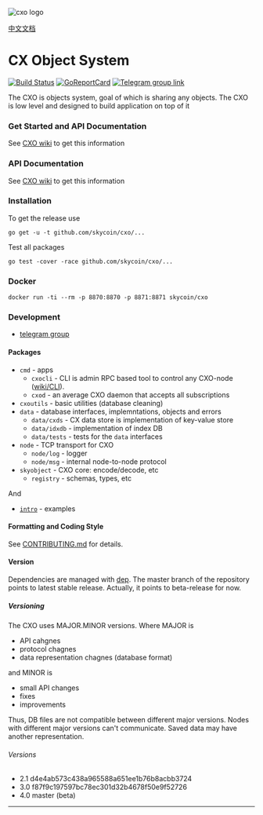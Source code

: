 ![cxo logo](https://user-images.githubusercontent.com/26845312/32426759-2a7c367c-c282-11e7-87bc-9f0a936046af.png)


[中文文档](./README-CN.md)


CX Object System
================

[![Build Status](https://travis-ci.org/skycoin/cxo.svg)](https://travis-ci.org/skycoin/cxo)
[![GoReportCard](https://goreportcard.com/badge/skycoin/cxo)](https://goreportcard.com/report/skycoin/cxo)
[![Telegram group link](telegram-group.svg)](https://t.me/joinchat/B_ax-A6oCR9eQuAPiJtvaw)

The CXO is objects system, goal of which is sharing any objects. The CXO
is low level and designed to build application on top of it

### Get Started and API Documentation

See [CXO wiki](https://github.com/skycoin/cxo/wiki/Get-Started) to get this information

### API Documentation

See [CXO wiki](https://github.com/skycoin/cxo/wiki) to get this information

### Installation

To get the release use
```
go get -u -t github.com/skycoin/cxo/...
```
Test all packages
```
go test -cover -race github.com/skycoin/cxo/...
```

### Docker

```
docker run -ti --rm -p 8870:8870 -p 8871:8871 skycoin/cxo
```


### Development

- [telegram group](https://t.me/joinchat/B_ax-A6oCR9eQuAPiJtvaw)

#### Packages

- `cmd` - apps
  - `cxocli` - CLI is admin RPC based tool to control any CXO-node
    ([wiki/CLI](https://github.com/skycoin/cxo/wiki/CLI)).
  - `cxod` - an average CXO daemon that accepts all subscriptions
- `cxoutils` - basic utilities (database cleaning)
- `data` - database interfaces, implemntations, objects and errors
  - `data/cxds` - CX data store is implementation of key-value store
  - `data/idxdb` - implementation of index DB
  - `data/tests` - tests for the `data` interfaces
- `node` - TCP transport for CXO
  - `node/log` - logger
  - `node/msg` - internal node-to-node protocol
- `skyobject` - CXO core: encode/decode, etc
  - `registry` - schemas, types, etc

And

- [`intro`](./intro) - examples


#### Formatting and Coding Style

See [CONTRIBUTING.md](CONTRIBUTING.md) for details.

#### Version

Dependencies are managed with [dep](https://golang.github.io/dep). The master
branch of the repository points to latest stable release. Actually, it points
to beta-release for now.

##### Versioning

The CXO uses MAJOR.MINOR versions. Where MAJOR is

- API cahgnes
- protocol chagnes
- data representation chagnes (database format)

and MINOR is
- small API changes
- fixes
- improvements

Thus, DB files are not compatible between different major versions. Nodes
with different major versions can't communicate. Saved data may have another
representation.

###### Versions

- 2.1 d4e4ab573c438a965588a651ee1b76b8acbb3724
- 3.0 f87f9c197597bc78ec301d32b4678f50e9f52726
- 4.0 master (beta)

---

